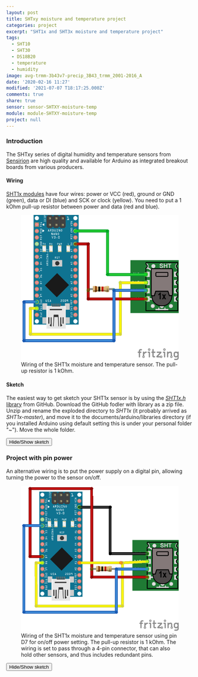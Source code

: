 ```yaml
---
layout: post
title: SHTxy moisture and temperature project
categories: project
excerpt: "SHT1x and SHT3x moisture and temperature project"
tags:
  - SHT10
  - SHT30
  - DS18B20
  - temperature
  - humidity
image: avg-trmm-3b43v7-precip_3B43_trmm_2001-2016_A
date: '2020-02-16 11:27'
modified: '2021-07-07 T18:17:25.000Z'
comments: true
share: true
sensor: sensor-SHTXY-moisture-temp
module: module-SHTXY-moisture-temp
project: null
---
```

<script src="https://karttur.github.io/common/assets/js/karttur/togglediv.js"></script>

### Introduction

The SHTxy series of digital humidity and temperature sensors from [Sensirion](https://www.sensirion.com) are high quality and available for Arduino as integrated breakout boards from various producers.

#### Wiring

[SHT1x modules](../../modules/module-SHTXY-moisture-temp) have four wires: power or VCC (red), ground or GND (green), data or DI (blue) and SCK or clock (yellow). You need to put a 1 kOhm pull-up resistor between power and data (red and blue).

<figure>
<img src="../../images/nano-SHT10-waterproof-cable_bb.png">
<figcaption> Wiring of the SHT1x moisture and temperature sensor. The pull-up resistor is 1 kOhm.
</figcaption>
</figure>

#### Sketch

The easiest way to get sketch your SHT1x sensor is by using the [_SHT1x.h_ library](https://github.com/practicalarduino/SHT1x) from GitHub. Download the GitHub fodler with library as a zip file. Unzip and rename the exploded directory to _SHT1x_ (it probably arrived as _SHT1x-master_), and move it to the <span class='file'>documents/arduino/libraries</span> directory (if you installed Arduino using default setting this is under your personal folder "~"). Move the whole folder.

<button id= "toggleSHT1x" onclick="hiddencode('SHT1x')">Hide/Show sketch</button>

<div id="SHT1x" style="display:none">
{% capture text-capture %}
{% raw %}

```
#include <SHT1x.h>

// Specify data and clock connections and instantiate SHT1x object
#define dataPin  10
#define clockPin 11
SHT1x sht1x(dataPin, clockPin);

void setup()
{
   Serial.begin(9600); // Open serial connection to report values to host
   Serial.println("Starting up");
}

void loop()
{
  float temp_c;
  float temp_f;
  float humidity;

  // Read values from the sensor
  temp_c = sht1x.readTemperatureC();
  temp_f = sht1x.readTemperatureF();
  humidity = sht1x.readHumidity();

  // Print the values to the serial port
  Serial.print("Temperature: ");
  Serial.print(temp_c, DEC);
  Serial.print("C / ");
  Serial.print(temp_f, DEC);
  Serial.print("F. Humidity: ");
  Serial.print(humidity);
  Serial.println("%");

  delay(2000);
}
```
{% endraw %}
{% endcapture %}
{% include widgets/toggle-code.html  toggle-text=text-capture  %}
</div>

### Project with pin power

An alternative wiring is to put the power supply on a digital pin, allowing turning the power to the sensor on/off.

<figure>
<img src="../../images/nano-SHT10-waterproof-cable_v2_bb.png">
<figcaption> Wiring of the SHT1x moisture and temperature sensor using pin D7 for on/off power setting. The pull-up resistor is 1 kOhm. The wiring is set to pass through a 4-pin connector, that can also hold other sensors, and thus includes redundant pins.
</figcaption>
</figure>

<button id= "toggleCapSMpowerD7" onclick="hiddencode('CapSMpowerD7')">Hide/Show sketch</button>

<div id="CapSMpowerD7" style="display:none">
{% capture text-capture %}
{% raw %}

```

#include <SHT1x.h>

// Specify data and clock connections and instantiate SHT1x object
int probePowerPin = 7;
#define dataPin  2
#define clockPin 8

SHT1x sht1x(dataPin, clockPin);

void setup()
{
   Serial.begin(9600); // Open serial connection to report values to host
   Serial.print("Starting up sht mositure+temperature ");
   pinMode (probePowerPin, OUTPUT); // define the digital output
}

void loop()
{
  float temp_c;
  float temp_f;
  float humidity;

  digitalWrite (probePowerPin, HIGH); // Turn sensor On

  // Read values from the sensor
  temp_c = sht1x.readTemperatureC();
  temp_f = sht1x.readTemperatureF();
  humidity = sht1x.readHumidity();

  // Print the values to the serial port
  Serial.print("Temperature: ");
  Serial.print(temp_c, DEC);
  Serial.print("C / ");
  Serial.print(temp_f, DEC);
  Serial.print("F. Humidity: ");
  Serial.print(humidity);
  Serial.println("%");

  delay(2000);
}
```
{% endraw %}
{% endcapture %}
{% include widgets/toggle-code.html  toggle-text=text-capture  %}
</div>
